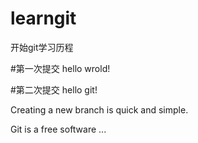 # learngit
开始git学习历程

#第一次提交
hello wrold!

#第二次提交
hello git!

Creating a new branch is quick and simple.

Git is a free software ...